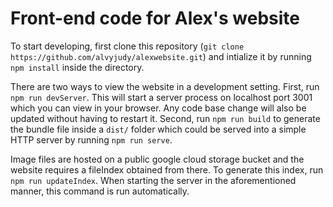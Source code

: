 # Front-end code for Alex's website

To start developing, first clone this repository
(``git clone https://github.com/alvyjudy/alexwebsite.git``) and intialize it
by running ``npm install`` inside the directory.

There are two ways to view the website in a development setting. First, run
``npm run devServer``. This will start a server process on localhost port
3001 which you can view in your browser. Any code base change will also be
updated without having to restart it. Second, run ``npm run build`` to generate
the bundle file inside a ``dist/`` folder which could be served into a simple
HTTP server by running ``npm run serve``.

Image files are hosted on a public google cloud storage bucket and the website
requires a fileIndex obtained from there. To generate this index, run ``npm
run updateIndex``. When starting the server in the aforementioned manner, this
command is run automatically.
